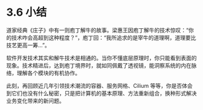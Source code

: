 # 3.6 小结

道家经典《庄子》中有一则庖丁解牛的故事。梁惠王因庖丁解牛的技术惊叹：“你的技术咋会高超到这种程度？”，庖丁回：“我所追求的是宰牛的道理啊，道理要比技艺更高一筹...”。

软件开发技术其实和解牛技术是相通的。当你不懂底层原理时，你只能看到表面的现象。技术精进后，达到庖丁境界时，就如同佩戴了透视镜，能洞察系统的内在脉络，理解各个模块的有机协作。

此刻，再回顾近几年引领技术潮流的容器、服务网格、Cilium 等等，你是否体会到它们也没有什么秘密，只是把计算机的基本原理、方法重新组合，换种形式解决业务变化带来的新问题。